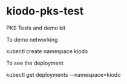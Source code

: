 # kiodo-pks-test
PKS Tests and demo kit

To demo networking

kubectl create namespace kiodo

To see the deployment

kubectl get deployments --namespace=kiodo
